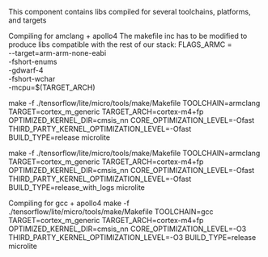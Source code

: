 This component contains libs compiled for several toolchains, platforms, and targets



Compiling for amclang + apollo4
The makefile inc has to be modified to produce libs compatible with the rest of our stack:
  FLAGS_ARMC = \
    --target=arm-arm-none-eabi \
    -fshort-enums \
    -gdwarf-4 \
    -fshort-wchar \
    -mcpu=$(TARGET_ARCH)

 make -f ./tensorflow/lite/micro/tools/make/Makefile TOOLCHAIN=armclang TARGET=cortex_m_generic TARGET_ARCH=cortex-m4+fp OPTIMIZED_KERNEL_DIR=cmsis_nn CORE_OPTIMIZATION_LEVEL=-Ofast THIRD_PARTY_KERNEL_OPTIMIZATION_LEVEL=-Ofast BUILD_TYPE=release microlite

 make -f ./tensorflow/lite/micro/tools/make/Makefile TOOLCHAIN=armclang TARGET=cortex_m_generic TARGET_ARCH=cortex-m4+fp OPTIMIZED_KERNEL_DIR=cmsis_nn CORE_OPTIMIZATION_LEVEL=-Ofast THIRD_PARTY_KERNEL_OPTIMIZATION_LEVEL=-Ofast BUILD_TYPE=release_with_logs microlite

Compiling for gcc + apollo4
 make -f ./tensorflow/lite/micro/tools/make/Makefile TOOLCHAIN=gcc TARGET=cortex_m_generic TARGET_ARCH=cortex-m4+fp OPTIMIZED_KERNEL_DIR=cmsis_nn CORE_OPTIMIZATION_LEVEL=-O3 THIRD_PARTY_KERNEL_OPTIMIZATION_LEVEL=-O3 BUILD_TYPE=release microlite